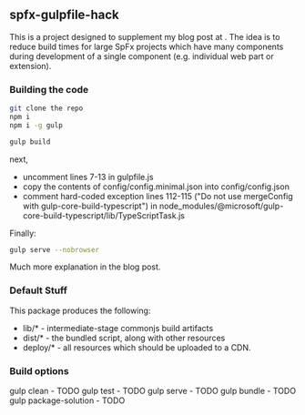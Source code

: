 ## spfx-gulpfile-hack

This is a project designed to supplement my blog post at <url>.  The idea is to reduce build times for large SpFx projects which have many components during development of a single component (e.g. individual web part or extension).


### Building the code

```bash
git clone the repo
npm i
npm i -g gulp

gulp build
```
next, 
* uncomment lines 7-13 in gulpfile.js
* copy the contents of config/config.minimal.json into config/config.json
* comment hard-coded exception lines 112-115 ("Do not use mergeConfig with gulp-core-build-typescript") in node_modules/@microsoft/gulp-core-build-typescript/lib/TypeScriptTask.js

Finally:
```bash
gulp serve --nobrowser
```
Much more explanation in the blog post.

### Default Stuff

This package produces the following:

* lib/* - intermediate-stage commonjs build artifacts
* dist/* - the bundled script, along with other resources
* deploy/* - all resources which should be uploaded to a CDN.

### Build options

gulp clean - TODO
gulp test - TODO
gulp serve - TODO
gulp bundle - TODO
gulp package-solution - TODO
